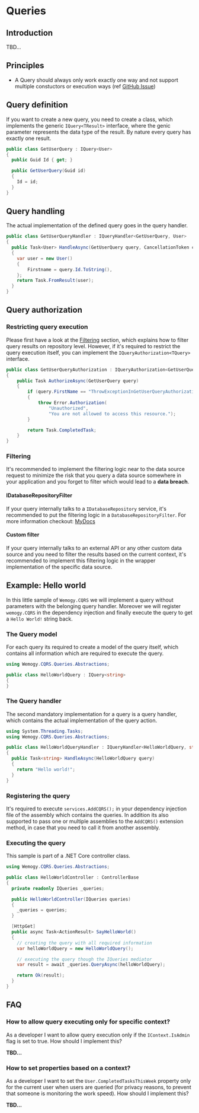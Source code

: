 # Queries

## Introduction

TBD...

## Principles

- A Query should always only work exactly one way and not support multiple constuctors or execution ways (ref [GitHub Issue](https://github.com/wemogy/libs-cqrs/issues/51))

## Query definition

If you want to create a new query, you need to create a class, which implements the generic `IQuery<TResult>` interface, where the genic parameter represents the data type of the result. By nature every query has exactly one result.

```csharp
public class GetUserQuery : IQuery<User>
{
  public Guid Id { get; }

  public GetUserQuery(Guid id)
  {
    Id = id;
  }
}
```

## Query handling

The actual implementation of the defined query goes in the query handler.

```csharp
public class GetUserQueryHandler : IQueryHandler<GetUserQuery, User>
{
  public Task<User> HandleAsync(GetUserQuery query, CancellationToken cancellationToken)
  {
    var user = new User()
    {
        Firstname = query.Id.ToString(),
    };
    return Task.FromResult(user);
  }
}
```

## Query authorization

### Restricting query execution

Please first have a look at the [Filtering](#filtering) section, which explains how to filter query results on repository level. However, if it's required to restrict the query execution itself, you can implement the `IQueryAuthorization<TQuery>` interface.

```csharp
public class GetUserQueryAuthorization : IQueryAuthorization<GetUserQuery>
{
    public Task AuthorizeAsync(GetUserQuery query)
    {
        if (query.FirstName == "ThrowExceptionInGetUserQueryAuthorization")
        {
            throw Error.Authorization(
                "Unauthorized",
                "You are not allowed to access this resource.");
        }

        return Task.CompletedTask;
    }
}
```

### Filtering

It's recommended to implement the filtering logic near to the data source request to minimize the risk that you query a data source somewhere in your application and you forget to filter which would lead to a **data breach**.

#### IDatabaseRepositoryFilter

If your query internally talks to a `IDatabaseRepository` service, it's recommended to put the filtering logic in a `DatabaseRepositoryFilter`. For more information checkout: [MyDocs](https://)

#### Custom filter

If your query internally talks to an external API or any other custom data source and you need to filter the results based on the current context, it's recommended to implement this filtering logic in the wrapper implementation of the specific data source.


## Example: Hello world

In this little sample of `Wemogy.CQRS` we will implement a query without parameters with the belonging query handler. Moreover we will register `wemogy.CQRS` in the dependency injection and finally execute the query to get a `Hello World!` string back.

### The Query model

For each query its required to create a model of the query itself, which contains all information which are required to execute the query.

```csharp
using Wemogy.CQRS.Queries.Abstractions;

public class HelloWorldQuery : IQuery<string>
{
}
```

### The Query handler

The second mandatory implementation for a query is a query handler, which contains the actual implementation of the query action.

```csharp
using System.Threading.Tasks;
using Wemogy.CQRS.Queries.Abstractions;

public class HelloWorldQueryHandler : IQueryHandler<HelloWorldQuery, string>
{
  public Task<string> HandleAsync(HelloWorldQuery query)
  {
    return "Hello world!";
  }
}
```

### Registering the query

It's required to execute `services.AddCQRS();` in your dependency injection file of the assembly which contains the queries. In addition its also supported to pass one or multiple assemblies to the `AddCQRS()` extension method, in case that you need to call it from another assembly.

### Executing the query

This sample is part of a .NET Core controller class.

```csharp
using Wemogy.CQRS.Queries.Abstractions;

public class HelloWorldController : ControllerBase
{
  private readonly IQueries _queries;

  public HelloWorldController(IQueries queries)
  {
    _queries = queries;
  }

  [HttpGet]
  public async Task<ActionResult> SayHelloWorld()
  {
    // creating the query with all required information
    var helloWorldQuery = new HelloWorldQuery();

    // executing the query though the IQueries mediator
    var result = await _queries.QueryAsync(helloWorldQuery);

    return Ok(result);
  }
}
```

## FAQ

### How to allow query executing only for specific context?

As a developer I want to allow query execution only if the `IContext.IsAdmin` flag is set to true. How should I implement this?

**TBD...**

### How to set properties based on a context?

As a developer I want to set the `User.CompletedTasksThisWeek` property only for the current user when users are queried (for privacy reasons, to prevent that someone is monitoring the work speed). How should I implement this?

**TBD...**

